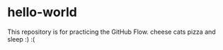 # hello-world
This repository is for practicing the GitHub Flow.
cheese
cats
pizza and sleep
:) :(

